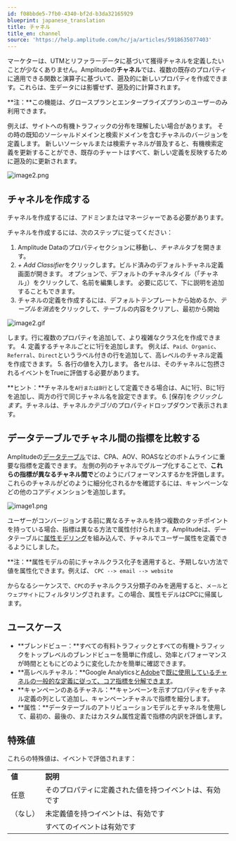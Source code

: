 ```yaml
---
id: f08bbde5-7fb0-4340-bf2d-b3da32165929
blueprint: japanese_translation
title: チャネル
title_en: channel
source: 'https://help.amplitude.com/hc/ja/articles/5918635077403'
---
```

マーケターは、UTMとリファラーデータに基づいて獲得チャネルを定義したいことが少なくありません。Amplitudeの**チャネル**では、複数の既存のプロパティに適用できる関数と演算子に基づいて、遡及的に新しいプロパティを作成できます。これらは、生データには影響せず、遡及的に計算されます。

**注：**この機能は、グロースプランとエンタープライズプランのユーザーのみ利用できます。

例えば、サイトへの有機トラフィックの分布を理解したい場合があります。 その時の既知のソーシャルドメインと検索ドメインを含むチャネルのバージョンを定義します。 新しいソーシャルまたは検索チャネルが普及すると、有機検索定義を更新することができ、既存のチャートはすべて、新しい定義を反映するために遡及的に更新されます。

![image2.png](/docs/output/img/jp/image2-png.png)

## チャネルを作成する

チャネルを作成するには、アドミンまたはマネージャーである必要があります。

チャネルを作成するには、次のステップに従ってください：

1. Amplitude Dataのプロパティセクションに移動し、*チャネル*タブを開きます。
2. *+ Add Classifier*をクリックします。ビルド済みのデフォルトチャネル定義画面が開きます。 オプションで、デフォルトのチャネルタイル（「チャネル」）をクリックして、名前を編集します。 必要に応じて、下に説明を追加することもできます。
3. チャネルの定義を作成するには、デフォルトテンプレートから始めるか、*テーブルを消去*をクリックして、テーブルの内容をクリアし、最初から開始  
  
![image2.gif](/docs/output/img/jp/image2-gif.gif)  
  
します。行に複数のプロパティを追加して、より複雑なクラス化を作成できます。
4. 定義するチャネルごとに1行を追加します。 例えば、`Paid`、`Organic`、`Referral`、`Direct`というラベル付きの行を追加して、高レベルのチャネル定義を作成できます。
5. 各行の値を入力します。 各セルは、そのチャネルに包摂されるイベントをTrueに評価する必要があります。  
  
**ヒント：**チャネルを`A行またはB行`として定義できる場合は、Aに1行、Bに1行を追加し、両方の行で同じチャネル名を設定できます。
6. [保存]を*クリックします*。チャネルは、チャネル*カテゴリ*のプロパティドロップダウンで表示されます。

## データテーブルでチャネル間の指標を比較する

Amplitudeの[データテーブル](/docs/analytics/charts/data-tables/data-tables-multi-dimensional-analysis)では、CPA、AOV、ROASなどのボトムラインに重要な指標を定義できます。 左側の列のチャネルでグループ化することで、**これらの指標が異なるチャネル間で**どのようにパフォーマンスするかを評価します。これらのチャネルがどのように細分化されるかを確認するには、キャンペーンなどの他のコアディメンションを追加します。

![image1.png](/docs/output/img/jp/image1-png.png)

ユーザーがコンバージョンする前に異なるチャネルを持つ複数のタッチポイントを持っている場合、指標は異なる方法で属性付けられます。Amplitudeは、データテーブルに[属性モデリング](/docs/analytics/charts/data-tables/data-tables-attribute-credit)を組み込んで、チャネルでユーザー属性を定義できるようにしました。

**注：**属性モデルの前にチャネルクラス化子を適用すると、予期しない方法で値を属性化できます。例えば、 `CPC --> email --> website`  
  
からなるシーケンスで、`CPC`のチャネルクラス分類子のみを適用すると、`メール`と`ウェブサイト`にフィルタリングされます。この場合、属性モデルはCPCに帰属します。

## ユースケース

* **ブレンドビュー：**すべての有料トラフィックとすべての有機トラフィックをトップレベルのブレンドビューを簡単に作成し、効率とパフォーマンスが時間とともにどのように変化したかを簡単に確認できます。
* **高レベルチャネル：**Google Analyticsと[Adobe](https://experienceleague.adobe.com/docs/analytics/components/marketing-channels/c-getting-started-mchannel.html?lang=en)で[既に使用しているチャネルの一般的な定義に従って、コア指標を分解できます](https://support.google.com/analytics/answer/6010097?hl=en#zippy=%2Cin-this-article)。
* **キャンペーンのあるチャネル：**キャンペーンを示すプロパティをチャネル定義の列として追加し、キャンペーンチャネルで指標を細分します。
* **属性：**データテーブルのアトリビューションモデルとチャネルを使用して、最初の、最後の、またはカスタム属性定義で指標の内訳を評価します。

## 特殊値

これらの特殊値は、イベントで評価されます：

|  |  |
| --- | --- |
| **値** | **説明** |
| 任意 | そのプロパティに定義された値を持つイベントは、有効です |
| （なし） | 未定義値を持つイベントは、有効です |
|  | すべてのイベントは有効です |
